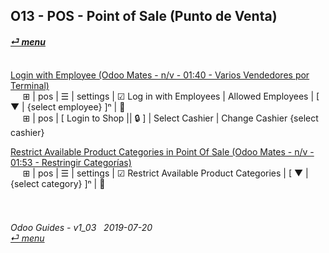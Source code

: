 ## O13 - POS - Point of Sale (Punto de Venta)
#### [_&#x23CE; menu_](/README.md)<br><br>


[Login with Employee (Odoo Mates - n/v - 01:40 - Varios Vendedores por Terminal)](https://youtube.com/embed/Nmafl3gA8aI?autoplay=1&start=0&end=0&rel=0)<br>
&nbsp;&nbsp;&nbsp;&nbsp; &#x229E; | pos | &#x2630; | settings | &#x2611; Log in with Employees | Allowed Employees | \[ &#x25BC; | \{select employee} ]&#x207F; | &#x1f4be;<br>
&nbsp;&nbsp;&nbsp;&nbsp; &#x229E; | pos | \[ Login to Shop || &#x1f512; \] | Select Cashier | Change Cashier \{select cashier}

[Restrict Available Product Categories in Point Of Sale (Odoo Mates - n/v - 01:53 - Restringir Categorías)](https://youtube.com/embed/EO-j2h2AUw4?autoplay=1&start=0&end=0&rel=0)<br>
&nbsp;&nbsp;&nbsp;&nbsp; &#x229E; | pos | &#x2630; | settings | &#x2611; Restrict Available Product Categories | \[ &#x25BC; | {select category} \]&#x207F; | &#x1f4be;
	
###### <br><br>Odoo Guides - v1_03 &nbsp; 2019-07-20<br>[_&#x23CE; menu_](/README.md)<br><br>
